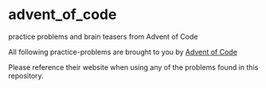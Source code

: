 # advent_of_code
practice problems and brain teasers from Advent of Code


All following practice-problems are brought to you by [Advent of Code](https://adventofcode.com/)

Please reference their website when using any of the problems found in this repository.